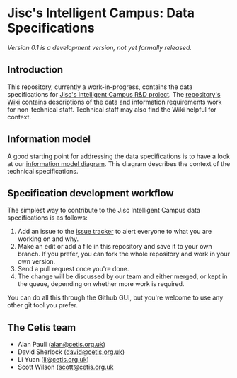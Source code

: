 # Jisc's Intelligent Campus: Data Specifications

_Version 0.1 is a development version, not yet formally released._

## Introduction
This repository, currently a work-in-progress, contains the data specifications for [Jisc's Intelligent Campus R&D project](https://www.jisc.ac.uk/rd/projects/intelligent-campus). The [repository's Wiki](https://github.com/Cetis/intelligent-campus/wiki) contains descriptions of the data and information requirements work for non-technical staff. Technical staff may also find the Wiki helpful for context.

## Information model

A good starting point for addressing the data specifications is to have a look at our [information model diagram](https://github.com/Cetis/intelligent-campus/blob/master/InformationModel.png). This diagram describes the context of the technical specifications.

## Specification development workflow
The simplest way to contribute to the Jisc Intelligent Campus data specifications is as follows:

1. Add an issue to the [issue tracker](https://github.com/Cetis/intelligent-campus/issues) to alert everyone to what you are working on and why.
2. Make an edit or add a file in this repository and save it to your own branch. If you prefer, you can fork the whole repository and work in your own version.
3. Send a pull request once you're done.
4. The change will be discussed by our team and either merged, or kept in the queue, depending on whether more work is required.

You can do all this through the Github GUI, but you're welcome to use any other git tool you prefer.

## The Cetis team

- Alan Paull (alan@cetis.org.uk)
- David Sherlock (david@cetis.org.uk)
- Li Yuan (li@cetis.org.uk)
- Scott Wilson (scott@cetis.org.uk
